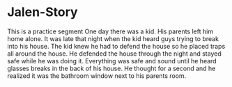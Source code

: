 # Jalen-Story
This is a practice segment
One day there was a kid.
His parents left him home alone.
It was late that night when the kid heard guys trying to break into his house.
The kid knew he had to defend the house so he placed traps all around the house.
He defended the house through the night and stayed safe while he was doing it.
Everything was safe and sound until he heard glasses breaks in the back of his house. He thought for a second and he realized it was the bathroom window next to his parents room. 
